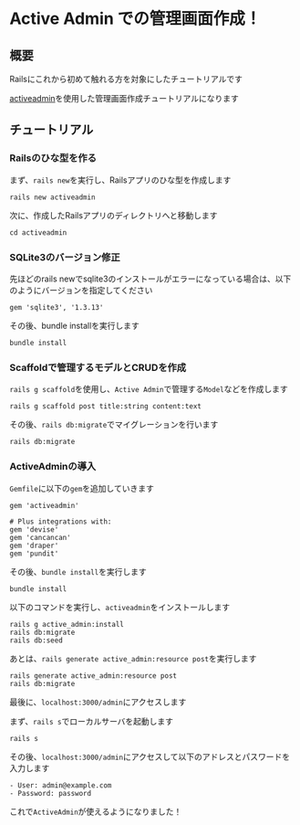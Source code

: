 # Active Admin での管理画面作成！
## 概要

Railsにこれから初めて触れる方を対象にしたチュートリアルです

[activeadmin](https://github.com/activeadmin/activeadmin)を使用した管理画面作成チュートリアルになります

## チュートリアル
### Railsのひな型を作る

まず、`rails new`を実行し、Railsアプリのひな型を作成します

```shell
rails new activeadmin
```

次に、作成したRailsアプリのディレクトリへと移動します

```shell
cd activeadmin
```
### SQLite3のバージョン修正

先ほどのrails newでsqlite3のインストールがエラーになっている場合は、以下のようにバージョンを指定してください

```ruby:Gemfile
gem 'sqlite3', '1.3.13'
```

その後、bundle installを実行します

```shell
bundle install
```

### Scaffoldで管理するモデルとCRUDを作成

`rails g scaffold`を使用し、`Active Admin`で管理する`Model`などを作成します

```shell
rails g scaffold post title:string content:text
```

その後、`rails db:migrate`でマイグレーションを行います

```shell
rails db:migrate
```

### ActiveAdminの導入

`Gemfile`に以下の`gem`を追加していきます

```ruby:Gemfile
gem 'activeadmin'

# Plus integrations with:
gem 'devise'
gem 'cancancan'
gem 'draper'
gem 'pundit'
```

その後、`bundle install`を実行します

```shell
bundle install
```

以下のコマンドを実行し、`activeadmin`をインストールします

```shell
rails g active_admin:install
rails db:migrate
rails db:seed
```

あとは、`rails generate active_admin:resource post`を実行します

```shell
rails generate active_admin:resource post
rails db:migrate
```


最後に、`localhost:3000/admin`にアクセスします

まず、`rails s`でローカルサーバを起動します

```shell
rails s
```

その後、`localhost:3000/admin`にアクセスして以下のアドレスとパスワードを入力します

```
- User: admin@example.com
- Password: password
```

これで`ActiveAdmin`が使えるようになりました！